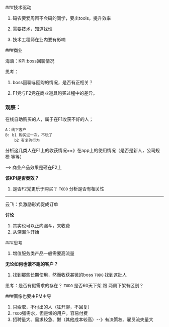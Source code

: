 ###技术驱动
1. 码农要爱周围不会码的同学，要出tools，提升效率


2. 需要技术，知道找谁


3. 技术工程师在业内要有影响


###商业

海涵：KPI:boss回聊情况

思考：

1. boss回聊与回购的情况，是否有正相关？

2. F1党与F2党在商业道具购买过程中的差异。


### 观察：
在线自助购买的人，属于在F1收获不好的人；

	A：线下客户
	B: b1 购买过一次，不玩了
		b2 有复购行为
		
分析这几类人在F1上的收获情况==》在app上的使用情况（是否是新人，公司规模 等等）

==> 商业产品效果是砸在F2上

**该KPI是否奏效？**

1. 是否F2党更乐于购买？
`TODO` 分析是否有相关性

-------------------------------------

云飞：负激励形式促成订单

**讨论**

1. 其实也可以正向漏斗，来收费
2. 从深漏斗开始

###思考

1. 增值服务类产品一般需要高流量


**无论如何也饿不跑的客户？**

1. 找到那些长期使用，然而收获甚微的boss
`TODO` 找到这批人

思考：是否有假需求的存在？
`TODO` 是否60天下架 跟 两周下架有区别？



###画像也要由PM主导
1. 只索取，不付出的人（狂开聊，不回复）
2. `TODO`强需求，但是懒的用户。容易付费
3. 招聘量大、需求较急、懒（其他成本较高）--》有决策权、雇员流失量大







